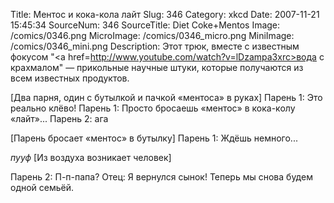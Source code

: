 Title: Ментос и кока-кола лайт 
Slug: 346 
Category: xkcd 
Date: 2007-11-21 15:45:34 
SourceNum: 346 
SourceTitle: Diet Coke+Mentos 
Image: /comics/0346.png 
MicroImage: /comics/0346_micro.png 
MiniImage: /comics/0346_mini.png 
Description: Этот трюк, вместе с известным фокусом "<a href=http://www.youtube.com/watch?v=lDzampa3xrc>вода с крахмалом</a>" &mdash; прикольные научные штуки, которые получаются из всем известных продуктов. 

[Два парня, один с бутылкой и пачкой «ментоса» в руках]
Парень 1: Это реально клёво!
Парень 1: Просто бросаешь «ментос» в кока-колу «лайт»...
Парень 2: ага

[Парень бросает «ментос» в бутылку]
Парень 1: Ждёшь немного...

*пууф*
[Из воздуха возникает человек]

Парень 2: П-п-папа?
Отец: Я вернулся сынок! Теперь мы снова будем одной семьёй.